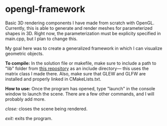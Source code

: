 # opengl-framework
Basic 3D rendering components I have made from scratch with OpenGL. Currently, this is able to generate and render meshes for parameterized shapes in 3D.  Right now, the parameterization must be explicity specified in main.cpp, but I plan to change this.

My goal here was to create a generalized framework in which I can visualize geometric objects.     

**To compile:** In the solution file or makefile, make sure to include a path to "lib" folder from [this repository](https://github.com/ebajec/linear-algebra) as an include directory— this uses the matrix class I made there.  Also, make sure that GLEW and GLFW are installed and properly linked in CMakeLists.txt.

**How to use:** Once the program has opened, type "launch" in the console window to launch the scene. There are a few other commands, and I will probably add more. 

*close:* closes the scene being rendered.

*exit:* exits the program.
